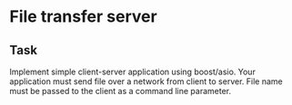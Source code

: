 # File transfer server
## Task
Implement simple client-server application using boost/asio. Your application must send file over a network from client to server.
File name must be passed to the client as a command line parameter.
